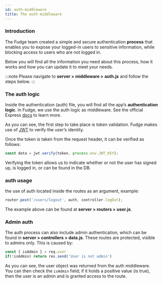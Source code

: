 ```yaml
---
id: auth-middleware
title: The auth middleware
---
```


### Introduction 

The Fudge team created a simple and secure authentication **process** that enables you to expose your logged-in users to sensitive information, 
while blocking access to users who are not logged in.

Below you will find all the information you need about this process, how it works and how you can update it to meet your needs.

:::note
Please navigate to **server > middleware > auth.js** and follow the steps below.
:::

### The auth logic

Inside the authentication (auth) file, you will find all the app’s **authentication logic**. 
In Fudge, we use the auth logic as middleware. See the official Express [docs](https://expressjs.com/en/guide/using-middleware.html) to learn more.

As you can see, the first step to take place is token validation. 
Fudge makes use of [JWT](https://jwt.io) to verify the user’s identity.

Once the token is taken from the request header, it can be verified as follows:

```javascript
const data = jwt.verify(token, process.env.JWT_KEY);
```

Verifying the token allows us to indicate whether or not the user has signed up, is logged in, or can be found in the DB.


### auth usage

the use of auth located inside the routes as an argument, example:

```javascript
router.post('/users/logout', auth, controller.logOut);
```

The example above can be found at **server > routers > user.js**.

### Admin auth

The auth process can also include admin authentication, which can be found in **server > controllers > data.js**.
These routes are protected, visible to admins only. This is caused by:

```javascript
const { isAdmin } = req.user
if(!isAdmin) return res.send('User is not admin')
```

As you can see, the user object was returned from the auth middleware. 
You can then check the ``isAdmin`` field; if it holds a positive value (is true), then the user is an admin and is granted access to the route.

